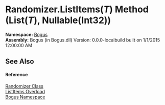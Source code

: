 # Randomizer.ListItems(*T*) Method (List(*T*), Nullable(Int32))
 

**Namespace:**&nbsp;<a href="N_Bogus">Bogus</a><br />**Assembly:**&nbsp;Bogus (in Bogus.dll) Version: 0.0.0-localbuild built on 1/1/2015 12:00:00 AM

## See Also


#### Reference
<a href="T_Bogus_Randomizer">Randomizer Class</a><br /><a href="Overload_Bogus_Randomizer_ListItems">ListItems Overload</a><br /><a href="N_Bogus">Bogus Namespace</a><br />